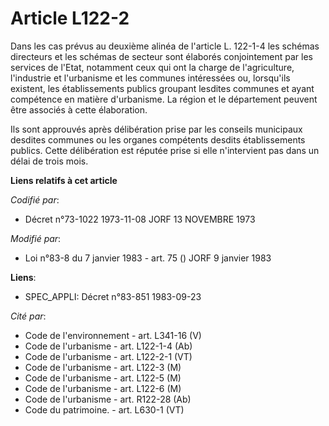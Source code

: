 # Article L122-2

Dans les cas prévus au deuxième alinéa de l'article L. 122-1-4 les schémas directeurs et les schémas de secteur sont élaborés
conjointement par les services de l'Etat, notamment ceux qui ont la charge de l'agriculture, l'industrie et l'urbanisme et
les communes intéressées ou, lorsqu'ils existent, les établissements publics groupant lesdites communes et ayant compétence
en matière d'urbanisme. La région et le département peuvent être associés à cette élaboration.

Ils sont approuvés après délibération prise par les conseils municipaux desdites communes ou les organes compétents desdits
établissements publics. Cette délibération est réputée prise si elle n'intervient pas dans un délai de trois mois.

**Liens relatifs à cet article**

_Codifié par_:

  - Décret n°73-1022 1973-11-08 JORF 13 NOVEMBRE 1973

_Modifié par_:

  - Loi n°83-8 du 7 janvier 1983 - art. 75 () JORF 9 janvier 1983

**Liens**:

  - SPEC_APPLI: Décret n°83-851 1983-09-23

_Cité par_:

  - Code de l'environnement - art. L341-16 (V)
  - Code de l'urbanisme - art. L122-1-4 (Ab)
  - Code de l'urbanisme - art. L122-2-1 (VT)
  - Code de l'urbanisme - art. L122-3 (M)
  - Code de l'urbanisme - art. L122-5 (M)
  - Code de l'urbanisme - art. L122-6 (M)
  - Code de l'urbanisme - art. R122-28 (Ab)
  - Code du patrimoine. - art. L630-1 (VT)
